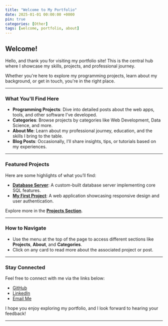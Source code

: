```yaml
---
title: "Welcome to My Portfolio"
date: 2025-01-01 00:00:00 +0000
pin: true
categories: [Other]
tags: [welcome, portfolio, about]
---
```


## Welcome!

Hello, and thank you for visiting my portfolio site! This is the central hub where I showcase my skills, projects, and professional journey.

Whether you're here to explore my programming projects, learn about my background, or get in touch, you're in the right place.

---

### **What You'll Find Here**

- **Programming Projects**: Dive into detailed posts about the web apps, tools, and other software I've developed.
- **Categories**: Browse projects by categories like Web Development, Data Science, and more.
- **About Me**: Learn about my professional journey, education, and the skills I bring to the table.
- **Blog Posts**: Occasionally, I'll share insights, tips, or tutorials based on my experiences.

---

### **Featured Projects**
Here are some highlights of what you’ll find:
- **[Database Server](posts/database-server/)**: A custom-built database server implementing core SQL features.
- **[My First Project](posts/my-first-project/)**: A web application showcasing responsive design and user authentication.

Explore more in the **[Projects Section](categories/projects/)**.

---

### **How to Navigate**

- Use the menu at the top of the page to access different sections like **Projects**, **About**, and **Categories**.
- Click on any card to read more about the associated project or post.

---

### **Stay Connected**

Feel free to connect with me via the links below:
- [GitHub](https://github.com/yourusername)
- [LinkedIn](https://www.linkedin.com/in/yourusername/)
- [Email Me](mailto:your.email@example.com)

I hope you enjoy exploring my portfolio, and I look forward to hearing your feedback!

---